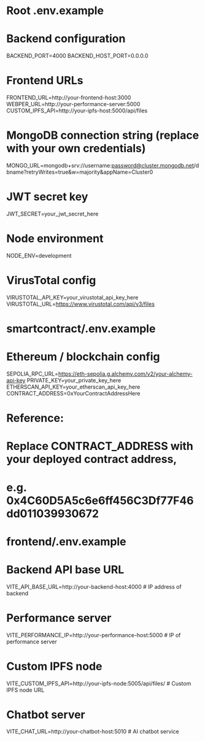 # Root .env.example

# Backend configuration
BACKEND_PORT=4000
BACKEND_HOST_PORT=0.0.0.0

# Frontend URLs
FRONTEND_URL=http://your-frontend-host:3000
WEBPER_URL=http://your-performance-server:5000
CUSTOM_IPFS_API=http://your-ipfs-host:5000/api/files

# MongoDB connection string (replace with your own credentials)
MONGO_URL=mongodb+srv://username:password@cluster.mongodb.net/dbname?retryWrites=true&w=majority&appName=Cluster0

# JWT secret key
JWT_SECRET=your_jwt_secret_here

# Node environment
NODE_ENV=development

# VirusTotal config
VIRUSTOTAL_API_KEY=your_virustotal_api_key_here
VIRUSTOTAL_URL=https://www.virustotal.com/api/v3/files



# smartcontract/.env.example

# Ethereum / blockchain config
SEPOLIA_RPC_URL=https://eth-sepolia.g.alchemy.com/v2/your-alchemy-api-key
PRIVATE_KEY=your_private_key_here
ETHERSCAN_API_KEY=your_etherscan_api_key_here
CONTRACT_ADDRESS=0xYourContractAddressHere

# Reference:
# Replace CONTRACT_ADDRESS with your deployed contract address,
# e.g. 0x4C60D5A5c6e6ff456C3Df77F46dd011039930672


# frontend/.env.example

# Backend API base URL
VITE_API_BASE_URL=http://your-backend-host:4000     # IP address of backend

# Performance server
VITE_PERFORMANCE_IP=http://your-performance-host:5000   # IP of performance server

# Custom IPFS node
VITE_CUSTOM_IPFS_API=http://your-ipfs-node:5005/api/files/ # Custom IPFS node URL

# Chatbot server
VITE_CHAT_URL=http://your-chatbot-host:5010  # AI chatbot service
